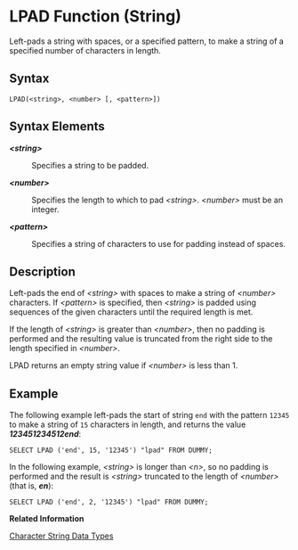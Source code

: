 <!-- loio20e40bdb75191014bc66f14fa7a3d769 -->

# LPAD Function \(String\)

Left-pads a string with spaces, or a specified pattern, to make a string of a specified number of characters in length.



<a name="loio20e40bdb75191014bc66f14fa7a3d769__sql_function_lpad_1sql_function_lpad_syntax"/>

## Syntax

```
LPAD(<string>, <number> [, <pattern>])
```



## Syntax Elements


<dl>
<dt><b>

*<string\>*

</b></dt>
<dd>

Specifies a string to be padded.



</dd><dt><b>

*<number\>*

</b></dt>
<dd>

Specifies the length to which to pad *<string\>*. *<number\>* must be an integer.



</dd><dt><b>

*<pattern\>*

</b></dt>
<dd>

Specifies a string of characters to use for padding instead of spaces.



</dd>
</dl>



<a name="loio20e40bdb75191014bc66f14fa7a3d769__sql_function_lpad_1sql_function_lpad_description"/>

## Description

Left-pads the end of *<string\>* with spaces to make a string of *<number\>* characters. If *<pattern\>* is specified, then *<string\>* is padded using sequences of the given characters until the required length is met.

If the length of *<string\>* is greater than *<number\>*, then no padding is performed and the resulting value is truncated from the right side to the length specified in *<number\>*.

LPAD returns an empty string value if *<number\>* is less than 1.



<a name="loio20e40bdb75191014bc66f14fa7a3d769__sql_function_lpad_1sql_function_lpad_examples"/>

## Example

The following example left-pads the start of string `end` with the pattern `12345` to make a string of `15` characters in length, and returns the value ***123451234512end***:

```
SELECT LPAD ('end', 15, '12345') "lpad" FROM DUMMY;
```

In the following example, *<string\>* is longer than *<n\>*, so no padding is performed and the result is *<string\>* truncated to the length of *<number\>* \(that is, ***en***\):

```
SELECT LPAD ('end', 2, '12345') "lpad" FROM DUMMY;
```

**Related Information**  


[Character String Data Types](../character-string-data-types-a33f788.md "Character string data types are used to store values that contain character strings.")

